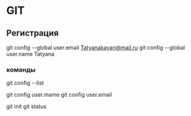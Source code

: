 # GIT

## Регистрация
git config --global user.email Tatyanakayan@mail.ru
git config --global user.name Tatyana

### команды
git config --list

git config user.mame
git config user.email

git init
git status